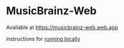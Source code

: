 # MusicBrainz-Web

Available at https://musicbrainz-web.web.app

instructions for [running locally](/DEVELOPING.md)
